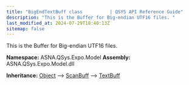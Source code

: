 ```yaml
---
title: "BigEndTextBuff class          | QSYS API Reference Guide"
description: "This is the Buffer for Big-endian UTF16 files. "
last_modified_at: 2024-07-29T18:40:13Z
sitemap: false
---
```


This is the Buffer for Big-endian UTF16 files.

**Namespace:** ASNA.QSys.Expo.Model
**Assembly:** ASNA.QSys.Expo.Model.dll

**Inheritance:** [Object](https://docs.microsoft.com/en-us/dotnet/api/system.object) --> [ScanBuff](/reference/expo/qsys-expo-model/scan-buff.html) --> [TextBuff](/reference/expo/qsys-expo-model/text-buff.html)
<br>
<br>
